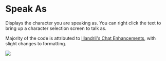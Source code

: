 # Speak As
Displays the character you are speaking as. You can right click the text to bring up a character selection screen to talk as.

Majority of the code is attributed to [Illandril's Chat Enhancements](https://github.com/illandril/FoundryVTT-chat-enhancements), with slight changes to formatting.

![](https://github.com/MrVauxs/speak-as/blob/master/image.png?raw=true)
